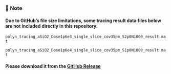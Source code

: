 
### 📌 Note
#### Due to GitHub’s file size limitations, some tracing result data files below are not included directly in this repository.  

`polyn_tracing_aSiO2_Dose1p6e3_single_slice_cov35pm_S2p0N1000_result.mat`

`polyn_tracing_aSiO2_Dose1p6e4_single_slice_cov35pm_S1p0N1000_result.mat`


#### Please download it from the **[GitHub Release](https://github.com/AET-pAET/Supplementary-Data-Codes/releases/tag/v1)**


